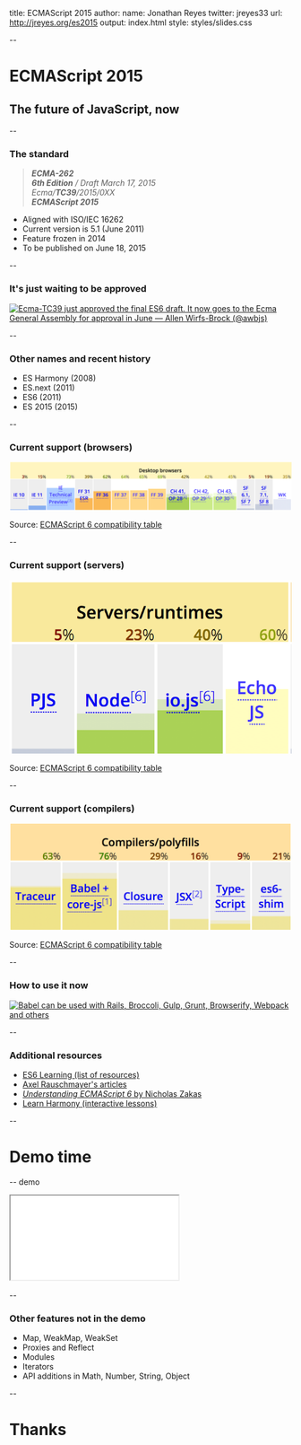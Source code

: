 title: ECMAScript 2015
author:
  name: Jonathan Reyes
  twitter: jreyes33
  url: http://jreyes.org/es2015
output: index.html
style: styles/slides.css

--

# ECMAScript 2015
## The future of JavaScript, now

--

### The standard

> _**ECMA-262**  
> **6th Edition** / Draft March 17, 2015  
> Ecma/**TC39**/2015/0XX  
> **ECMAScript 2015**_

- Aligned with ISO/IEC 16262
- Current version is 5.1 (June 2011)
- Feature frozen in 2014
- To be published on June 18, 2015

--

### It's just waiting to be approved
[![Ecma-TC39 just approved the final ES6 draft. It now
goes to the Ecma General Assembly for approval in June
— Allen Wirfs-Brock (@awbjs)](images/tweet.png)
](https://twitter.com/awbjs/status/580321916403216384)

--

### Other names and recent history

- ES Harmony (2008)
- ES.next (2011)
- ES6 (2011)
- ES 2015 (2015)

--

### Current support (browsers)

![Browsers support](images/support-browsers.png)

Source: [ECMAScript 6 compatibility table](https://kangax.github.io/compat-table/es6/)

--

### Current support (servers)

![Servers support](images/support-servers.png)

Source: [ECMAScript 6 compatibility table](https://kangax.github.io/compat-table/es6/)

--

### Current support (compilers)

![Compilers support](images/support-compilers.png)

Source: [ECMAScript 6 compatibility table](https://kangax.github.io/compat-table/es6/)

--

### How to use it now

[![Babel can be used with Rails, Broccoli, Gulp, Grunt, Browserify, Webpack
and others](images/using-babel.png)](http://babeljs.io/docs/using-babel/)

--

### Additional resources

- [ES6 Learning (list of resources)](https://github.com/ericdouglas/ES6-Learning)
- [Axel Rauschmayer's articles](http://www.2ality.com/search/label/esnext)
- [_Understanding ECMAScript 6_ by Nicholas Zakas](https://leanpub.com/understandinges6)
- [Learn Harmony (interactive lessons)](http://learnharmony.org)

--

# Demo time

-- demo

<iframe src="demo.html"></iframe>

--

### Other features not in the demo

- Map, WeakMap, WeakSet
- Proxies and Reflect
- Modules
- Iterators
- API additions in Math, Number, String, Object

--

# Thanks
